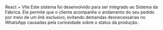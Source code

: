 React + Vite
Este sistema foi desenvolvido para ser integrado ao Sistema da Fábrica.
Ele permite que o cliente acompanhe o andamento do seu pedido por meio de um link exclusivo, evitando demandas desnecessárias no WhatsApp causadas pela curiosidade sobre o status da produção.
